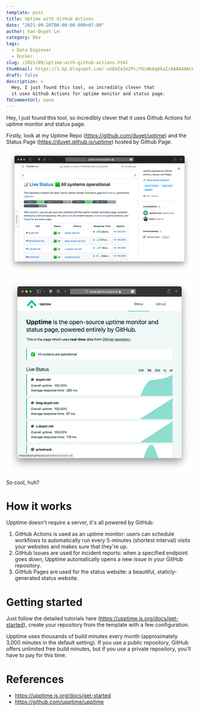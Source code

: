 ```yaml
---
template: post
title: Uptime with GitHub Actions 
date: "2021-09-20T00:00:00.000+07:00"
author: Van-Duyet Le
category: Dev
tags:
  - Data Engineer
  - Docker
slug: /2021/09/uptime-with-github-actions.html
thumbnail: https://1.bp.blogspot.com/-uGEmZa3e2Pc/YUiWb8qAkaI/AAAAAAACQig/bPXGd6Kl6EULxY61aolS0W6-PSldz5kOgCLcBGAsYHQ/s0/uptime-1.png
draft: false
description: >
  Hey, I just found this tool, so incredibly clever that 
  it uses Github Actions for uptime monitor and status page.
fbCommentUrl: none
---
```


Hey, I just found this tool, so incredibly clever that
it uses Github Actions for uptime monitor and status page.

Firstly, look at my Uptime Repo (https://github.com/duyet/uptime) and 
the Status Page (https://duyet.github.io/uptime) hosted by Github Page.

![Uptime](/media/2021/09/uptime-1.png)

![Uptime](/media/2021/09/uptime-2.png)

So cool, huh?

# How it works

Upptime doesn't require a server, it's all powered by GitHub:

1. GitHub Actions is used as an uptime monitor: users can schedule workflows to automatically run every 5-minutes (shortest interval) visits your websites and makes sure that they're up.
2. GitHub Issues are used for incident reports: when a specified endpoint goes down, Upptime automatically opens a new issue in your GitHub repository.
3. GitHub Pages are used for the status website: a beautiful, staticly-generated status website.

# Getting started

Just follow the detailed tutorials here (https://upptime.js.org/docs/get-started), 
create your repository from the template with a few configuration.


Upptime uses thousands of build minutes every month (approximately 3,000 minutes in the default setting). 
If you use a public repository, GitHub offers unlimited free build minutes, 
but if you use a private repository, you'll have to pay for this time.


# References

- https://upptime.js.org/docs/get-started
- https://github.com/upptime/upptime
